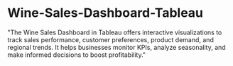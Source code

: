 # Wine-Sales-Dashboard-Tableau
"The Wine Sales Dashboard in Tableau offers interactive visualizations to track sales performance, customer preferences, product demand, and regional trends. It helps businesses monitor KPIs, analyze seasonality, and make informed decisions to boost profitability."
